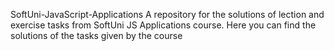 SoftUni-JavaScript-Applications
A repository for the solutions of lection and exercise tasks from SoftUni JS Applications course. Here you can find the solutions of the tasks given by the course
